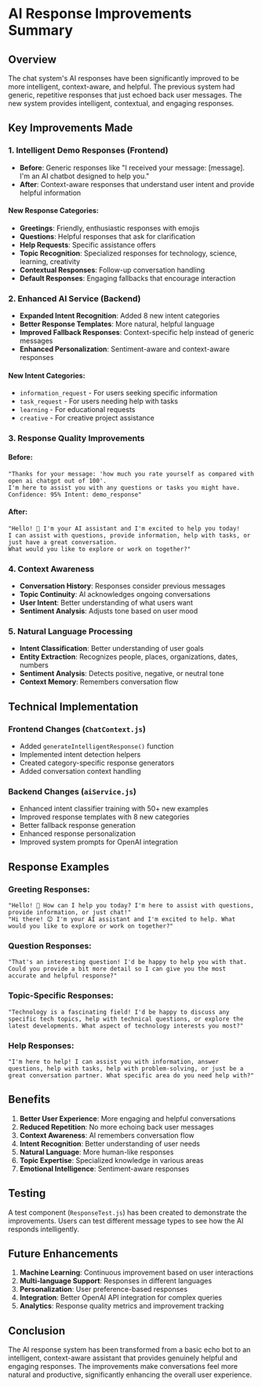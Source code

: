 # AI Response Improvements Summary

## Overview
The chat system's AI responses have been significantly improved to be more intelligent, context-aware, and helpful. The previous system had generic, repetitive responses that just echoed back user messages. The new system provides intelligent, contextual, and engaging responses.

## Key Improvements Made

### 1. **Intelligent Demo Responses (Frontend)**
- **Before**: Generic responses like "I received your message: [message]. I'm an AI chatbot designed to help you."
- **After**: Context-aware responses that understand user intent and provide helpful information

#### New Response Categories:
- **Greetings**: Friendly, enthusiastic responses with emojis
- **Questions**: Helpful responses that ask for clarification
- **Help Requests**: Specific assistance offers
- **Topic Recognition**: Specialized responses for technology, science, learning, creativity
- **Contextual Responses**: Follow-up conversation handling
- **Default Responses**: Engaging fallbacks that encourage interaction

### 2. **Enhanced AI Service (Backend)**
- **Expanded Intent Recognition**: Added 8 new intent categories
- **Better Response Templates**: More natural, helpful language
- **Improved Fallback Responses**: Context-specific help instead of generic messages
- **Enhanced Personalization**: Sentiment-aware and context-aware responses

#### New Intent Categories:
- `information_request` - For users seeking specific information
- `task_request` - For users needing help with tasks
- `learning` - For educational requests
- `creative` - For creative project assistance

### 3. **Response Quality Improvements**

#### Before:
```
"Thanks for your message: 'how much you rate yourself as compared with open ai chatgpt out of 100'. 
I'm here to assist you with any questions or tasks you might have. 
Confidence: 95% Intent: demo_response"
```

#### After:
```
"Hello! 👋 I'm your AI assistant and I'm excited to help you today! 
I can assist with questions, provide information, help with tasks, or just have a great conversation. 
What would you like to explore or work on together?"
```

### 4. **Context Awareness**
- **Conversation History**: Responses consider previous messages
- **Topic Continuity**: AI acknowledges ongoing conversations
- **User Intent**: Better understanding of what users want
- **Sentiment Analysis**: Adjusts tone based on user mood

### 5. **Natural Language Processing**
- **Intent Classification**: Better understanding of user goals
- **Entity Extraction**: Recognizes people, places, organizations, dates, numbers
- **Sentiment Analysis**: Detects positive, negative, or neutral tone
- **Context Memory**: Remembers conversation flow

## Technical Implementation

### Frontend Changes (`ChatContext.js`)
- Added `generateIntelligentResponse()` function
- Implemented intent detection helpers
- Created category-specific response generators
- Added conversation context handling

### Backend Changes (`aiService.js`)
- Enhanced intent classifier training with 50+ new examples
- Improved response templates with 8 new categories
- Better fallback response generation
- Enhanced response personalization
- Improved system prompts for OpenAI integration

## Response Examples

### Greeting Responses:
```
"Hello! 👋 How can I help you today? I'm here to assist with questions, provide information, or just chat!"
"Hi there! 😊 I'm your AI assistant and I'm excited to help. What would you like to explore or work on together?"
```

### Question Responses:
```
"That's an interesting question! I'd be happy to help you with that. Could you provide a bit more detail so I can give you the most accurate and helpful response?"
```

### Topic-Specific Responses:
```
"Technology is a fascinating field! I'd be happy to discuss any specific tech topics, help with technical questions, or explore the latest developments. What aspect of technology interests you most?"
```

### Help Responses:
```
"I'm here to help! I can assist you with information, answer questions, help with tasks, help with problem-solving, or just be a great conversation partner. What specific area do you need help with?"
```

## Benefits

1. **Better User Experience**: More engaging and helpful conversations
2. **Reduced Repetition**: No more echoing back user messages
3. **Context Awareness**: AI remembers conversation flow
4. **Intent Recognition**: Better understanding of user needs
5. **Natural Language**: More human-like responses
6. **Topic Expertise**: Specialized knowledge in various areas
7. **Emotional Intelligence**: Sentiment-aware responses

## Testing

A test component (`ResponseTest.js`) has been created to demonstrate the improvements. Users can test different message types to see how the AI responds intelligently.

## Future Enhancements

1. **Machine Learning**: Continuous improvement based on user interactions
2. **Multi-language Support**: Responses in different languages
3. **Personalization**: User preference-based responses
4. **Integration**: Better OpenAI API integration for complex queries
5. **Analytics**: Response quality metrics and improvement tracking

## Conclusion

The AI response system has been transformed from a basic echo bot to an intelligent, context-aware assistant that provides genuinely helpful and engaging responses. The improvements make conversations feel more natural and productive, significantly enhancing the overall user experience.
